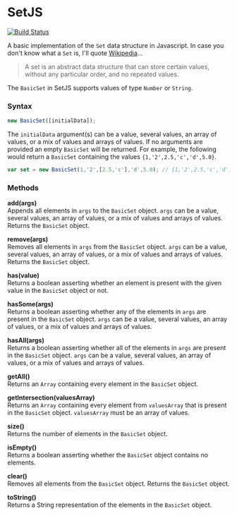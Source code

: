 # SetJS

[![Build Status][2]][3]

A basic implementation of the `Set` data structure in Javascript. In case you don't know what a `Set` is, I'll quote [Wikipedia][1]...

> A set is an abstract data structure that can store certain values, without any particular order, and no repeated values.

The `BasicSet` in SetJS supports values of type `Number` or `String`.

### Syntax

```javascript
new BasicSet([initialData]);
```
The `initialData` argument(s) can be a value, several values, an array of values, or a mix of values and arrays of values. If no arguments are provided an empty `BasicSet` will be returned. For example, the following would return a `BasicSet` containing the values `{1,'2',2.5,'c','d',5.0}`.

```javascript
var set = new BasicSet(1,'2',[2.5,'c'],'d',5.0); // {1,'2',2.5,'c','d',5.0}
```

### Methods

**add(args)**
<br>Appends all elements in `args` to the `BasicSet` object. `args` can be a value, several values, an array of values, or a mix of values and arrays of values. Returns the `BasicSet` object.

**remove(args)**
<br>Removes all elements in `args` from the `BasicSet` object. `args` can be a value, several values, an array of values, or a mix of values and arrays of values. Returns the `BasicSet` object.

**has(value)**
<br>Returns a boolean asserting whether an element is present with the given value in the `BasicSet` object or not.

**hasSome(args)**
<br>Returns a boolean asserting whether any of the elements in `args` are present in the `BasicSet` object. `args` can be a value, several values, an array of values, or a mix of values and arrays of values.

**hasAll(args)**
<br>Returns a boolean asserting whether all of the elements in `args` are present in the `BasicSet` object. `args` can be a value, several values, an array of values, or a mix of values and arrays of values.

**getAll()**
<br>Returns an `Array` containing every element in the `BasicSet` object.

**getIntersection(valuesArray)**
<br>Returns an `Array` containing every element from `valuesArray` that is present in the `BasicSet` object. `valuesArray` must be an array of values.

**size()**
<br>Returns the number of elements in the `BasicSet` object.

**isEmpty()**
<br>Returns a boolean asserting whether the `BasicSet` object contains no elements.

**clear()**
<br>Removes all elements from the `BasicSet` object. Returns the `BasicSet` object.

**toString()**
<br>Returns a String representation of the elements in the `BasicSet` object.




[1]: http://en.wikipedia.org/wiki/Set_(computer_science) "Set (abstract data type)"
[2]: https://gitlab.codingallnight.com/ci/projects/2/status.png?ref=master "Build Status"
[3]: https://gitlab.codingallnight.com/chris/set-js/builds?scope=all "SetJS Builds"
